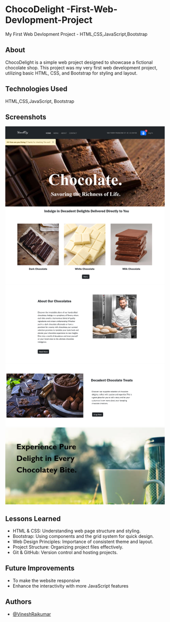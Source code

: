 # ChocoDelight -First-Web-Devlopment-Project

 My First Web Devlopment Project - HTML,CSS,JavaScript,Bootstrap
 

## About

ChocoDelight is a simple web project designed to showcase a fictional chocolate shop. This project was my very first web development project, utilizing basic HTML, CSS, and Bootstrap for styling and layout. 

## Technologies Used

HTML,CSS,JavaScript, Bootstrap

## Screenshots

![Screenshot](https://github.com/VineshRajkumar/ChocoDelight---First-Web-Devlopment-Project/blob/ddb5d6437f192a7c15fa71babc225ed6f240661d/Screenshot%202024-07-19%20202843.png)
![Screenshot](https://github.com/VineshRajkumar/ChocoDelight---First-Web-Devlopment-Project/blob/ddb5d6437f192a7c15fa71babc225ed6f240661d/Screenshot%202024-07-19%20203026.png)
![Screenshot](https://github.com/VineshRajkumar/ChocoDelight---First-Web-Devlopment-Project/blob/ddb5d6437f192a7c15fa71babc225ed6f240661d/Screenshot%202024-07-19%20202900.png)
![Screenshot](https://github.com/VineshRajkumar/ChocoDelight---First-Web-Devlopment-Project/blob/ddb5d6437f192a7c15fa71babc225ed6f240661d/Screenshot%202024-07-19%20202919.png)
![Screenshot](https://github.com/VineshRajkumar/ChocoDelight---First-Web-Devlopment-Project/blob/ddb5d6437f192a7c15fa71babc225ed6f240661d/Screenshot%202024-07-19%20202939.png)




## Lessons Learned

- HTML & CSS: Understanding web page structure and styling.
- Bootstrap: Using components and the grid system for quick design.
- Web Design Principles: Importance of consistent theme and layout.
- Project Structure: Organizing project files effectively.
- Git & GitHub: Version control and hosting projects.


## Future Improvements

- To make the website responsive
- Enhance the interactivity with more JavaScript features

## Authors

- [@VineshRajkumar](https://github.com/VineshRajkumar)

